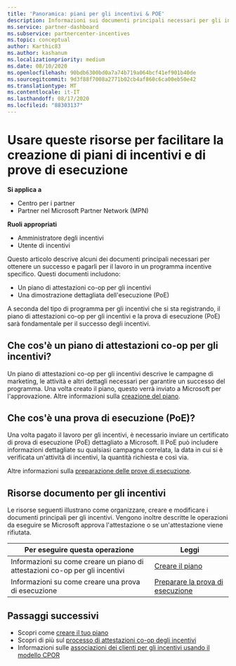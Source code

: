 ```yaml
---
title: 'Panoramica: piani per gli incentivi & POE'
description: Informazioni sui documenti principali necessari per gli incentivi, tra cui un piano di attestazioni co-op per gli incentivi e una prova di esecuzione (PoE) dettagliata.
ms.service: partner-dashboard
ms.subservice: partnercenter-incentives
ms.topic: conceptual
author: Karthic83
ms.author: kashanum
ms.localizationpriority: medium
ms.date: 08/10/2020
ms.openlocfilehash: 90bdb6300bd0a7a74b719a064bcf41ef901b40de
ms.sourcegitcommit: 9d3f88f7008a2771b02cb4af860c6ca00eb50e42
ms.translationtype: MT
ms.contentlocale: it-IT
ms.lasthandoff: 08/17/2020
ms.locfileid: "88303137"
---
```

# <a name="use-these-resources-to-help-you-create-incentives-plans-and-proofs-of-execution"></a>Usare queste risorse per facilitare la creazione di piani di incentivi e di prove di esecuzione

**Si applica a**

- Centro per i partner
- Partner nel Microsoft Partner Network (MPN)

**Ruoli appropriati**

- Amministratore degli incentivi
- Utente di incentivi

Questo articolo descrive alcuni dei documenti principali necessari per ottenere un successo e pagarli per il lavoro in un programma incentive specifico. Questi documenti includono:

- Un piano di attestazioni co-op per gli incentivi
- Una dimostrazione dettagliata dell'esecuzione (PoE)

A seconda del tipo di programma per gli incentivi che si sta registrando, il piano di attestazioni co-op per gli incentivi e la prova di esecuzione (PoE) sarà fondamentale per il successo degli incentivi.

## <a name="what-is-an-incentives-co-op-claims-plan"></a>Che cos'è un piano di attestazioni co-op per gli incentivi?

Un piano di attestazioni co-op per gli incentivi descrive le campagne di marketing, le attività e altri dettagli necessari per garantire un successo del programma. Una volta creato il piano, questo verrà inviato a Microsoft per l'approvazione. Altre informazioni sulla [creazione del piano](incentives-create-your-plan.md).

## <a name="what-is-a-proof-of-execution-poe"></a>Che cos'è una prova di esecuzione (PoE)?

Una volta pagato il lavoro per gli incentivi, è necessario inviare un certificato di prova di esecuzione (PoE) dettagliato a Microsoft. Il PoE può includere informazioni dettagliate su qualsiasi campagna correlata, la data in cui si è verificata un'attività di incentivi, la quantità richiesta e così via. 

Altre informazioni sulla [preparazione delle prove di esecuzione](incentives-prepare-your-proof-of-execution.md).

## <a name="incentives-document-resources"></a>Risorse documento per gli incentivi

Le risorse seguenti illustrano come organizzare, creare e modificare i documenti principali per gli incentivi. Vengono inoltre descritte le operazioni da eseguire se Microsoft approva l'attestazione o se un'attestazione viene rifiutata.

|  **Per eseguire questa operazione**  |  **Leggi**  |
|--------------|-----------|
| Informazioni su come creare un piano di attestazioni co-op per gli incentivi | [Creare il piano](incentives-create-your-plan.md)  |
Informazioni su come creare una prova di esecuzione | [Preparare la prova di esecuzione](incentives-prepare-your-proof-of-execution.md)  |

## <a name="next-steps"></a>Passaggi successivi

- Scopri come [creare il tuo piano](incentives-create-your-plan.md)
- Scopri di più sul [processo di attestazioni co-op degli incentivi](claims-overview.md)
- Informazioni sulle [associazioni dei clienti per gli incentivi usando il modello CPOR](submit-osa-claim.md)
